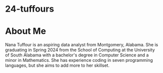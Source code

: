 # 24-tuffours
<h1>About Me</h1>


Nana Tuffour is an aspiring data analyst from Montgomery, Alabama. She is graduating in Spring 2024 from the School of Computing at the University of South Alabama with a bachelor's degree in Computer Science and a minor in Mathematics. She has experience coding in seven programming languages, but she aims to add more to her skillset. 
